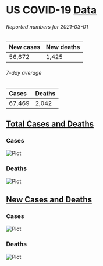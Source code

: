 # US COVID-19 [Data](https://github.com/drebrb/covid-19-data/blob/master/data/us_covid-19_data.csv)
###### Reported numbers for 2021-03-01 
| New cases   | New deaths   |
|:------------|:-------------|
| 56,672      | 1,425        |
###### 7-day average 
| Cases   | Deaths   |
|:--------|:---------|
| 67,469  | 2,042    |
## [Total Cases and Deaths](https://github.com/drebrb/covid-19-data/blob/master/data/us_covid-19_total.csv)
### Cases
![Plot](https://github.com/drebrb/covid-19-data/blob/master/plots/US_Total_COVID-19_Cases.png)
### Deaths
![Plot](https://github.com/drebrb/covid-19-data/blob/master/plots/US_Total_COVID-19_Deaths.png)
## [New Cases and Deaths](https://github.com/drebrb/covid-19-data/blob/master/data/us_covid-19_new.csv) 
### Cases
![Plot](https://github.com/drebrb/covid-19-data/blob/master/plots/US_New_COVID-19_Cases.png)
### Deaths
![Plot](https://github.com/drebrb/covid-19-data/blob/master/plots/US_New_COVID-19_Deaths.png)